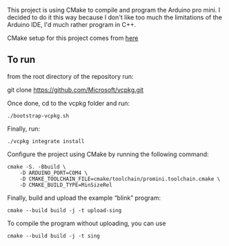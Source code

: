 This project is using CMake to compile and program the Arduino pro mini. I decided to do it this way because I don't like too much the limitations of the Arduino IDE, I'd much rather program in C++. 

CMake setup for this project comes from [here](https://github.com/tttapa/Arduino-AVR-CMake)

## To run 

from the root directory of the repository run:

git clone https://github.com/Microsoft/vcpkg.git

Once done, cd to the vcpkg folder and run:

`./bootstrap-vcpkg.sh`

Finally, run:

`./vcpkg integrate install`

Configure the project using CMake by running the following command:
```
cmake -S. -Bbuild \
    -D ARDUINO_PORT=COM4 \
    -D CMAKE_TOOLCHAIN_FILE=cmake/toolchain/promini.toolchain.cmake \
    -D CMAKE_BUILD_TYPE=MinSizeRel
```

Finally, build and upload the example “blink” program:

`cmake --build build -j -t upload-sing`

To compile the program without uploading, you can use

`cmake --build build -j -t sing`